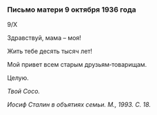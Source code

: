 ### Письмо матери 9 октября 1936 года

9/Х

Здравствуй, мама – моя!

Жить тебе десять тысяч лет!

Мой привет всем старым друзьям‑товарищам.

Целую.

_Твой Coco._

_Иосиф Сталин в объятиях семьи. М., 1993. С. 18._